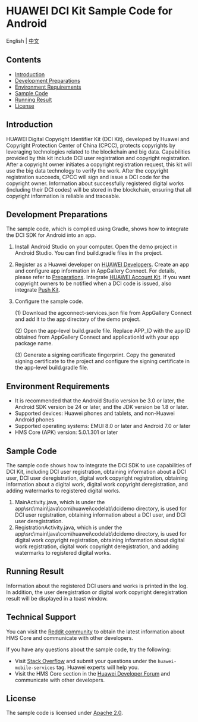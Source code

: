 # HUAWEI DCI Kit Sample Code for Android

English | [中文](README_ZH.md)

## Contents

* [Introduction](#introduction)
* [Development Preparations](#development-preparations)
* [Environment Requirements](#environment-requirements)
* [Sample Code](#sample-code)
* [Running Result](#running-result)
* [License](#license)

Introduction
------------

HUAWEI Digital Copyright Identifier Kit (DCI Kit), developed by Huawei and Copyright Protection Center of China (CPCC), protects copyrights by leveraging technologies related to the blockchain and big data. Capabilities provided by this kit include DCI user registration and copyright registration. After a copyright owner initiates a copyright registration request, this kit will use the big data technology to verify the work. After the copyright registration succeeds, CPCC will sign and issue a DCI code for the copyright owner. Information about successfully registered digital works (including their DCI codes) will be stored in the blockchain, ensuring that all copyright information is reliable and traceable.
## Development Preparations

The sample code, which is complied using Gradle, shows how to integrate the DCI SDK for Android into an app.  

1. Install Android Studio on your computer. Open the demo project in Android Studio. You can find build.gradle files in the project.

2. Register as a Huawei developer on [HUAWEI Developers](https://developer.huawei.com/consumer/en/). Create an app and configure app information in AppGallery Connect. For details, please refer to [Preparations](https://developer.huawei.com/consumer/en/doc/development/HMSCore-Guides/config-agc-0000001050196065). Integrate [HUAWEI Account Kit](https://developer.huawei.com/consumer/en/hms/huawei-accountkit). If you want copyright owners to be notified when a DCI code is issued, also integrate [Push Kit](https://developer.huawei.com/consumer/en/hms/huawei-pushkit). 

3. Configure the sample code.

   (1) Download the agconnect-services.json file from AppGallery Connect and add it to the app directory of the demo project.

    

   (2) Open the app-level build.gradle file. Replace APP_ID with the app ID obtained from AppGallery Connect and applicationId with your app package name.
   
   (3) Generate a signing certificate fingerprint. Copy the generated signing certificate to the project and configure the signing certificate in the app-level build.gradle file.

## Environment Requirements

- It is recommended that the Android Studio version be 3.0 or later, the Android SDK version be 24 or later, and the JDK version be 1.8 or later.
- Supported devices: Huawei phones and tablets, and non-Huawei Android phones
- Supported operating systems: EMUI 8.0 or later and Android 7.0 or later
- HMS Core (APK) version: 5.0.1.301 or later

## Sample Code

The sample code shows how to integrate the DCI SDK to use capabilities of DCI Kit, including DCI user registration, obtaining information about a DCI user, DCI user deregistration, digital work copyright registration, obtaining information about a digital work, digital work copyright deregistration, and adding watermarks to registered digital works.

1. MainActivity.java, which is under the app\src\main\java\com\huawei\codelab\dcidemo directory, is used for DCI user registration, obtaining information about a DCI user, and DCI user deregistration.  
2. RegistrationActivity.java, which is under the app\src\main\java\com\huawei\codelab\dcidemo directory, is used for digital work copyright registration, obtaining information about digital work registration, digital work copyright deregistration, and adding watermarks to registered digital works.  

## Running Result

Information about the registered DCI users and works is printed in the log. In addition, the user deregistration or digital work copyright deregistration result will be displayed in a toast window.

## Technical Support

You can visit the [Reddit community](https://www.reddit.com/r/HuaweiDevelopers/) to obtain the latest information about HMS Core and communicate with other developers. 

If you have any questions about the sample code, try the following:

- Visit [Stack Overflow](https://stackoverflow.com/questions/tagged/huawei-mobile-services) and submit your questions under the `huawei-mobile-services` tag. Huawei experts will help you.
- Visit the HMS Core section in the [Huawei Developer Forum](https://forums.developer.huawei.com/forumPortal/en/forum/hms-core) and communicate with other developers.

## License

The sample code is licensed under [Apache 2.0](http://www.apache.org/licenses/LICENSE-2.0).
